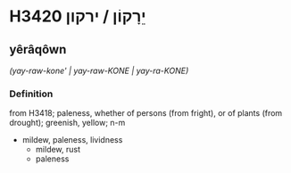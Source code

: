 # H3420 יֵרָקוֹן / ירקון

## yêrâqôwn

_(yay-raw-kone' | yay-raw-KONE | yay-ra-KONE)_

### Definition

from H3418; paleness, whether of persons (from fright), or of plants (from drought); greenish, yellow; n-m

- mildew, paleness, lividness
  - mildew, rust
  - paleness
